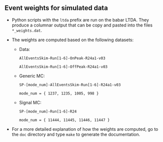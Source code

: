 Event weights for simulated data
---

+ Python scripts with the `ltda` prefix are run on the babar LTDA. They produce a columnar output that can be copy and pasted into the files `*_weights.dat`.

+ The weights are computed based on the following datasets:

  + Data: 

        AllEventsSkim-Run[1-6]-OnPeak-R24a1-v03

        AllEventsSkim-Run[1-6]-OffPeak-R24a1-v03

  + Generic MC:

        SP-[mode_num]-AllEventsSkim-Run[1-6]-R24a1-v03

        mode_num = { 1237, 1235, 1005, 998 }

  + Signal MC:

        SP-[mode_num]-Run[1-6]-R24

        mode_num = { 11444, 11445, 11446, 11447 }

+ For a more detailed explanation of how the weights are computed, go to the `doc` directory and type `make` to generate the documentation. 
